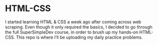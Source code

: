 # HTML-CSS
I started learning HTML &amp; CSS a week ago after coming across web scraping. Even though it only required the basics, I decided to go through the full SuperSimpleDev course, in order to brush up my hands-on HTML-CSS. This repo is where I’ll be uploading my daily practice problems.
